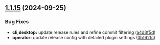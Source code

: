 ## [1.1.15](https://github.com/Ex-Populus/sentry-clay-temp/compare/1.1.14...1.1.15) (2024-09-25)


### Bug Fixes

* **cli,desktop:** update release rules and refine commit filtering ([a4d3f5d](https://github.com/Ex-Populus/sentry-clay-temp/commit/a4d3f5ddcaf93c0ccf848654d14a5283f703bf7f))
* **operator:** update release config with detailed plugin settings ([0b162fc](https://github.com/Ex-Populus/sentry-clay-temp/commit/0b162fc6d6a628f626b254e27a80e458bac13d54))
